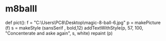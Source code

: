 # m8balll
def pict():
  f = "C:\\Users\\PC8\\Desktop\\magic-8-ball-6.jpg"
  p = makePicture (f)
  s = makeStyle (sansSerif , bold,12)
  addTextWithStyle(p, 57, 100, "Concenterate and aske again", s, white)
  repaint (p)
